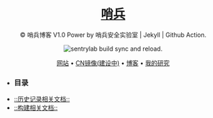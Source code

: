 <h1 align="center"><a href="https://sentrylab.cn/">哨兵</a></h1>

<div align="center">

© 哨兵博客 V1.0 Power by 哨兵安全实验室 | Jekyll | Github Action.

![sentrylab build sync and reload.](https://github.com/sentryCyberSec/sentryCyberSec.github.io/workflows/sentrylab%20build%20sync%20and%20reload./badge.svg)

<p align="center">
  <a href="https://sentryCyberSec.github.io/">网站</a> •
  <a href="https://sentryCyberSec.gitee.io/">CN镜像(建设中)</a> •
  <a href="https://sentryCyberSec.github.io/blog">博客</a> •
  <a href="https://sentryCyberSec.github.io/about">我的研究</a>
</p>
</div>
<ul>
<li><h3>目录</h3></li>
<li><a href="https://github.com/sentryCyberSec/sentryCyberSec.github.io/blob/main/CHANGELOG.md">::历史记录相关文档::</a></li>
<li><a href="https://github.com/sentryCyberSec/sentryCyberSec.github.io/blob/main/BUILD.md">::构建相关文档::</a></li>
</ul>